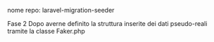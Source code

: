 nome repo: laravel-migration-seeder
<!-- Fase 1
Creiamo una tabella trains e relativa Migration
Ogni treno dovrà avere:
Azienda
Stazione di partenza
Stazione di arrivo
Orario di partenza
Orario di arrivo
Codice Treno
Numero Carrozze
In orario   
Cancellato 
È probabile che siano necessarie altre colonne per far funzionare la tabella nel modo corretto ;) ...
Inserite inizialmente i dati tramite PhpMyAdmin.-->
<!-- Create Model relativo ed un Controller per mostrare nella home page tutti i treni che sono in partenza dalla data odierna. -->
Fase 2
Dopo averne definito la struttura inserite dei dati pseudo-reali tramite la classe Faker.php 
